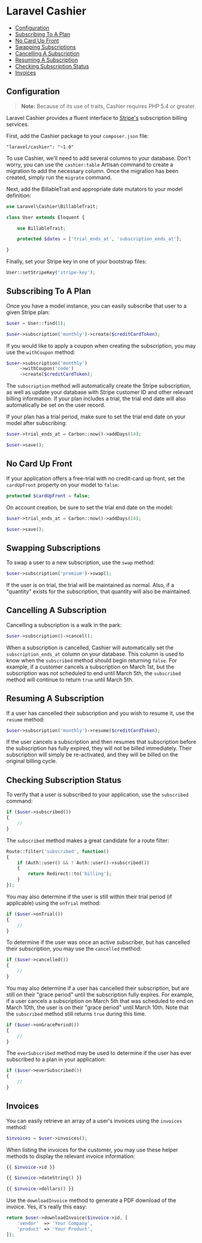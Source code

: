 # Laravel Cashier

- [Configuration](#configuration)
- [Subscribing To A Plan](#subscribing-to-a-plan)
- [No Card Up Front](#no-card-up-front)
- [Swapping Subscriptions](#swapping-subscriptions)
- [Cancelling A Subscription](#cancelling-a-subscription)
- [Resuming A Subscription](#resuming-a-subscription)
- [Checking Subscription Status](#checking-subscription-status)
- [Invoices](#invoices)

<a name="configuration"></a>
## Configuration

> **Note:** Because of its use of traits, Cashier requires PHP 5.4 or greater.

Laravel Cashier provides a fluent interface to [Stripe's](https://stripe.com) subscription billing services.

First, add the Cashier package to your `composer.json` file:

	"laravel/cashier": "~1.0"

To use Cashier, we'll need to add several columns to your database. Don't worry, you can use the `cashier:table` Artisan command to create a migration to add the necessary column. Once the migration has been created, simply run the `migrate` command.

Next, add the BillableTrait and appropriate date mutators to your model definition:

```php
use Laravel\Cashier\BillableTrait;

class User extends Eloquent {

	use BillableTrait;

	protected $dates = ['trial_ends_at', 'subscription_ends_at'];

}
```

Finally, set your Stripe key in one of your bootstrap files:

```php
User::setStripeKey('stripe-key');
```

<a name="subscribing-to-a-plan"></a>
## Subscribing To A Plan

Once you have a model instance, you can easily subscribe that user to a given Stripe plan:

```php
$user = User::find(1);

$user->subscription('monthly')->create($creditCardToken);
```

If you would like to apply a coupon when creating the subscription, you may use the `withCoupon` method:

```php
$user->subscription('monthly')
     ->withCoupon('code')
     ->create($creditCardToken);
```

The `subscription` method will automatically create the Stripe subscription, as well as update your database with Stripe customer ID and other relevant billing information. If your plan includes a trial, the trial end date will also automatically be set on the user record.

If your plan has a trial period, make sure to set the trial end date on your model after subscribing:

```php
$user->trial_ends_at = Carbon::now()->addDays(14);

$user->save();
```

<a name="no-card-up-front"></a>
## No Card Up Front

If your application offers a free-trial with no credit-card up front, set the `cardUpFront` property on your model to `false`:

```php
protected $cardUpFront = false;
```

On account creation, be sure to set the trial end date on the model:

```php
$user->trial_ends_at = Carbon::now()->addDays(14);

$user->save();
```

<a name="swapping-subscriptions"></a>
## Swapping Subscriptions

To swap a user to a new subscription, use the `swap` method:

```php
$user->subscription('premium')->swap();
```

If the user is on trial, the trial will be maintained as normal. Also, if a "quantity" exists for the subscription, that quantity will also be maintained.

<a name="cancelling-a-subscription"></a>
## Cancelling A Subscription

Cancelling a subscription is a walk in the park:

```php
$user->subscription()->cancel();
```

When a subscription is cancelled, Cashier will automatically set the `subscription_ends_at` column on your database. This column is used to know when the `subscribed` method should begin returning `false`. For example, if a customer cancels a subscription on March 1st, but the subscription was not scheduled to end until March 5th, the `subscribed` method will continue to return `true` until March 5th.

<a name="resuming-a-subscription"></a>
## Resuming A Subscription

If a user has cancelled their subscription and you wish to resume it, use the `resume` method:

```php
$user->subscription('monthly')->resume($creditCardToken);
```

If the user cancels a subscription and then resumes that subscription before the subscription has fully expired, they will not be billed immediately. Their subscription will simply be re-activated, and they will be billed on the original billing cycle.

<a name="checking-subscription-status"></a>
## Checking Subscription Status

To verify that a user is subscribed to your application, use the `subscribed` command:

```php
if ($user->subscribed())
{
	//
}
```

The `subscribed` method makes a great candidate for a route filter:

```php
Route::filter('subscribed', function()
{
	if (Auth::user() && ! Auth::user()->subscribed())
	{
		return Redirect::to('billing');
	}
});
```

You may also determine if the user is still within their trial period (if applicable) using the `onTrial` method:

```php
if ($user->onTrial())
{
	//
}
```

To determine if the user was once an active subscriber, but has cancelled their subscription, you may use the `cancelled` method:

```php
if ($user->cancelled())
{
	//
}
```

You may also determine if a user has cancelled their subscription, but are still on their "grace period" until the subscription fully expires. For example, if a user cancels a subscription on March 5th that was scheduled to end on March 10th, the user is on their "grace period" until March 10th. Note that the `subscribed` method still returns `true` during this time.

```php
if ($user->onGracePeriod())
{
	//
}
```

The `everSubscribed` method may be used to determine if the user has ever subscribed to a plan in your application:

```php
if ($user->everSubscribed())
{
	//
}
```

<a name="invoices"></a>
## Invoices

You can easily retrieve an array of a user's invoices using the `invoices` method:

```php
$invoices = $user->invoices();
```

When listing the invoices for the customer, you may use these helper methods to display the relevant invoice information:

```php
{{ $invoice->id }}

{{ $invoice->dateString() }}

{{ $invoice->dollars() }}
```

Use the `downloadInvoice` method to generate a PDF download of the invoice. Yes, it's really this easy:

```php
return $user->downloadInvoice($invoice->id, [
	'vendor'  => 'Your Company',
	'product' => 'Your Product',
]);
```
